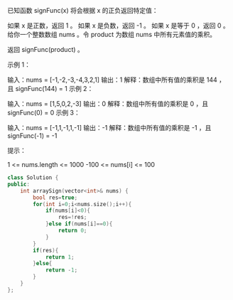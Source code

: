 已知函数 signFunc(x) 将会根据 x 的正负返回特定值：

如果 x 是正数，返回 1 。
如果 x 是负数，返回 -1 。
如果 x 是等于 0 ，返回 0 。
给你一个整数数组 nums 。令 product 为数组 nums 中所有元素值的乘积。

返回 signFunc(product) 。

 

示例 1：

输入：nums = [-1,-2,-3,-4,3,2,1]
输出：1
解释：数组中所有值的乘积是 144 ，且 signFunc(144) = 1
示例 2：

输入：nums = [1,5,0,2,-3]
输出：0
解释：数组中所有值的乘积是 0 ，且 signFunc(0) = 0
示例 3：

输入：nums = [-1,1,-1,1,-1]
输出：-1
解释：数组中所有值的乘积是 -1 ，且 signFunc(-1) = -1


提示：

1 <= nums.length <= 1000
-100 <= nums[i] <= 100

```cpp
class Solution {
public:
    int arraySign(vector<int>& nums) {
        bool res=true;
        for(int i=0;i<nums.size();i++){
            if(nums[i]<0){
                res=!res;
            }else if(nums[i]==0){
                return 0;
            }
        }
        if(res){
            return 1;
        }else{
            return -1;
        }
    }
};
```

